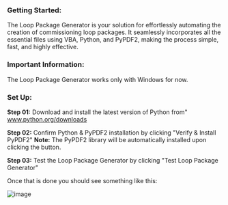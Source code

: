 ### Getting Started:
The Loop Package Generator is your solution for effortlessly automating the creation of commissioning loop packages. It seamlessly incorporates all the essential files using VBA, Python, and PyPDF2, making the process simple, fast, and highly effective.

### Important Information:
The Loop Package Generator works only with Windows for now.

### Set Up:
**Step 01:**
Download and install the latest version of Python from"
www.python.org/downloads

**Step 02:**
Confirm Python & PyPDF2 installation by clicking "Verify & Install PyPDF2"
**Note:** The PyPDF2 library will be automatically installed upon clicking the button.

**Step 03:**
Test the Loop Package Generator by clicking "Test Loop Package Generator"

Once that is done you should see something like this:

![image](https://github.com/mokhtarbendaho/Loop-Package-Generator/assets/143171867/2d4bfdce-0b62-4f85-a7ea-dab09487f245)


